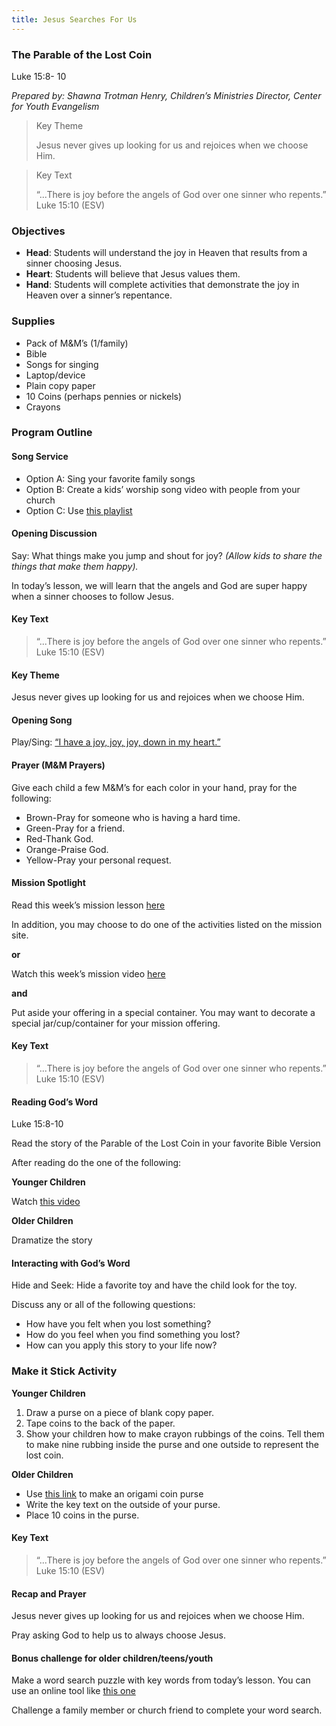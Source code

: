 ```yaml
---
title: Jesus Searches For Us
---
```


### The Parable of the Lost Coin

Luke 15:8- 10

_Prepared by: Shawna Trotman Henry, Children’s Ministries Director, Center for Youth Evangelism_

> <p>Key Theme</p>
> Jesus never gives up looking for us and rejoices when we choose Him.

> <p>Key Text</p>
> “...There is joy before the angels of God over one sinner who repents.” Luke 15:10 (ESV)

### Objectives

- **Head**: Students will understand the joy in Heaven that results from a sinner choosing Jesus.
- **Heart**: Students will believe that Jesus values them.
- **Hand**: Students will complete activities that demonstrate the joy in Heaven over a sinner’s repentance.

### Supplies

- Pack of M&M’s (1/family)
- Bible
- Songs for singing
- Laptop/device
- Plain copy paper
- 10 Coins (perhaps pennies or nickels)
- Crayons

### Program Outline

#### Song Service

- Option A: Sing your favorite family songs
- Option B: Create a kids’ worship song video with people from your church
- Option C: Use [this playlist](https://www.youtube.com/channel/UCYWQgzW0QFR2Lp03LNm0Hyw)

#### Opening Discussion

Say: What things make you jump and shout for joy? _(Allow kids to share the things that make them happy)._

In today’s lesson, we will learn that the angels and God are super happy when a sinner chooses to follow Jesus.

#### Key Text

> “...There is joy before the angels of God over one sinner who repents.” Luke 15:10 (ESV)

#### Key Theme

Jesus never gives up looking for us and rejoices when we choose Him.

#### Opening Song

Play/Sing: [“I have a joy, joy, joy, down in my heart.”](https://www.youtube.com/watch?v=imK7pAMf61E)

#### Prayer (M&M Prayers)

Give each child a few M&M’s for each color in your hand, pray for the following:

- Brown-Pray for someone who is having a hard time.
- Green-Pray for a friend.
- Red-Thank God.
- Orange-Praise God.
- Yellow-Pray your personal request.

#### Mission Spotlight

Read this week’s mission lesson [here](https://am.adventistmission.org/mq-children)

In addition, you may choose to do one of the activities listed on the mission site.

**or**

Watch this week’s mission video [here](https://m360.tv/stories)

**and**

Put aside your offering in a special container. You may want to decorate a special jar/cup/container for your mission offering.

#### Key Text

> “...There is joy before the angels of God over one sinner who repents.” Luke 15:10 (ESV)

#### Reading God’s Word

Luke 15:8-10

Read the story of the Parable of the Lost Coin in your favorite Bible Version

After reading do the one of the following:

**Younger Children**

Watch [this video](https://www.youtube.com/watch?v=4vgqn48DAVg)

**Older Children**

Dramatize the story

#### Interacting with God’s Word

Hide and Seek: Hide a favorite toy and have the child look for the toy.

Discuss any or all of the following questions:

- How have you felt when you lost something?
- How do you feel when you find something you lost?
- How can you apply this story to your life now?

### Make it Stick Activity

**Younger Children**

1. Draw a purse on a piece of blank copy paper.
2. Tape coins to the back of the paper.
3. Show your children how to make crayon rubbings of the coins. Tell them to make nine rubbing inside the purse and one outside to represent the lost coin.

**Older Children**

- Use [this link](https://www.youtube.com/watch?v=elMZOUL7s_Y) to make an origami coin purse
- Write the key text on the outside of your purse.
- Place 10 coins in the purse.

#### Key Text

> “...There is joy before the angels of God over one sinner who repents.” Luke 15:10 (ESV)

#### Recap and Prayer

Jesus never gives up looking for us and rejoices when we choose Him.

Pray asking God to help us to always choose Jesus.

#### Bonus challenge for older children/teens/youth

Make a word search puzzle with key words from today’s lesson. You can use an online tool like [this one](http://puzzlemaker.discoveryeducation.com/WordSearchSetupForm.asp)

Challenge a family member or church friend to complete your word search.